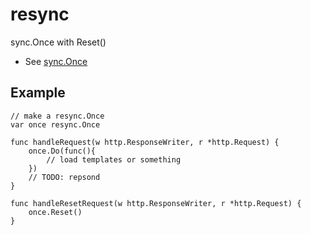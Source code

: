 # resync

sync.Once with Reset()

  * See [sync.Once](http://golang.org/pkg/sync/#Once)

## Example

```
// make a resync.Once
var once resync.Once

func handleRequest(w http.ResponseWriter, r *http.Request) {
	once.Do(func(){
		// load templates or something
	})
	// TODO: repsond
}

func handleResetRequest(w http.ResponseWriter, r *http.Request) {
	once.Reset()
}
```
